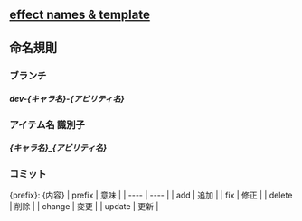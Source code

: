 ## [effect names & template](https://github.com/x2-7/addon-template)

## 命名規則

### ブランチ

##### dev-{キャラ名}-{アビリティ名}

### アイテム名 識別子

##### {キャラ名}\_{アビリティ名}

### コミット
{prefix}: {内容}
| prefix | 意味 |
| ---- | ---- |
|  add  |  追加  |
|  fix  |  修正  |
|  delete  |  削除  |
|  change  |  変更  |
|  update  |  更新  |
